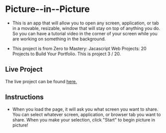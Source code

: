 # Picture--in--Picture
- This is an app that will allow you to open any screen, application, or tab in a movable, resizable, window that will stay on top of anything you do. So you can have a tutorial video in the corner of your screen while you are working on something in the background.

- This project is from Zero to Mastery: Jacascript Web Projects: 20 Projects to Build Your Portfolio. This is project 3 / 20.

## Live Project
The live project can be found [here.](https://padmarathore.github.io/Picture--in--Picture/)

## Instructions
- When you load the page, it will ask you what screen you want to share. You can select whatever screen, application, or browser tab you want to share.
When you make your selection, click "Start" to begin picture in picture!


